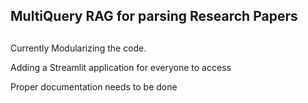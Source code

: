 ## MultiQuery RAG for parsing Research Papers

##
Currently Modularizing the code.

Adding a Streamlit application for everyone to access

Proper documentation needs to be done

#